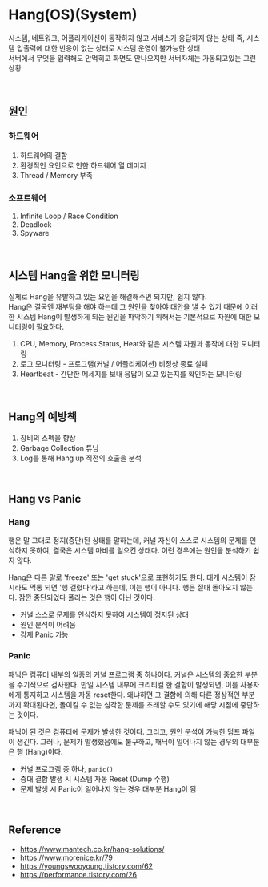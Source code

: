 # Hang(OS)(System)
시스템, 네트워크, 어플리케이션이 동작하지 않고 서비스가 응답하지 않는 상태 즉, 시스템 입출력에 대한 반응이 없는 상태로 시스템 운영이 불가능한 상태  
서버에서 무엇을 입력해도 안먹히고 화면도 안나오지만 서버자체는 가동되고있는 그런 상황

<br/>

## 원인
### 하드웨어
1. 하드웨어의 결함
2. 환경적인 요인으로 인한 하드웨어 열 데미지
3. Thread / Memory 부족

### 소프트웨어
1. Infinite Loop / Race Condition
2. Deadlock
3. Spyware

<br/>

## 시스템 Hang을 위한 모니터링
실제로 Hang을 유발하고 있는 요인을 해결해주면 되지만, 쉽지 않다.  
Hang은 결국엔 재부팅을 해야 하는데 그 원인을 찾아야 대안을 낼 수 있기 때문에 이러한 시스템 Hang이 발생하게 되는 원인을 파악하기 위해서는 기본적으로 자원에 대한 모니터링이 필요하다.
1. CPU, Memory, Process Status, Heat와 같은 시스템 자원과 동작에 대한 모니터링
2. 로그 모니터링 - 프로그램(커널 / 어플리케이션) 비정상 종료 실패
3. Heartbeat - 간단한 메세지를 보내 응답이 오고 있는지를 확인하는 모니터링

<br/>

## Hang의 예방책
1. 장비의 스펙을 향상
2. Garbage Collection 튜닝
3. Log를 통해 Hang up 직전의 호출을 분석

<br/>

## Hang vs Panic
### Hang
행은 말 그대로 정지(중단)된 상태를 말하는데, 커널 자신이 스스로 시스템의 문제를 인식하지 못하여, 결국은 시스템 마비를 일으킨 상태다. 이런 경우에는 원인을 분석하기 쉽지 않다.

Hang은 다른 말로 'freeze' 또는 'get stuck'으로 표현하기도 한다. 대개 시스템이 잠시라도 먹통 되면 '행 걸렸다'라고 하는데, 이는 행이 아니다. 행은 절대 돌아오지 않는다. 잠깐 중단되었다 풀리는 것은 행이 아닌 것이다.
- 커널 스스로 문제를 인식하지 못하여 시스템이 정지된 상태
- 원인 분석이 어려움
- 강제 Panic 가능

### Panic
패닉은 컴퓨터 내부의 일종의 커널 프로그램 중 하나이다. 커널은 시스템의 중요한 부분을 주기적으로 검사한다. 만일 시스템 내부에 크리티컬 한 결함이 발생되면, 이를 사용자에게 통지하고 시스템을 자동 reset한다. 왜냐하면 그 결함에 의해 다른 정상적인 부분까지 확대된다면, 돌이킬 수 없는 심각한 문제를 초래할 수도 있기에 해당 시점에 중단하는 것이다.

패닉이 된 것은 컴퓨터에 문제가 발생한 것이다. 그리고, 원인 분석이 가능한 덤프 파일이 생긴다. 그러나, 문제가 발생했음에도 불구하고, 패닉이 일어나지 않는 경우의 대부분은 행 (Hang)이다.
- 커널 프로그램 중 하나, `panic()`
- 중대 결함 발생 시 시스템 자동 Reset (Dump 수행)
- 문제 발생 시 Panic이 일어나지 않는 경우 대부분 Hang이 됨

<br/>

## Reference
- https://www.mantech.co.kr/hang-solutions/
- https://www.morenice.kr/79
- https://youngswooyoung.tistory.com/62
- https://performance.tistory.com/26